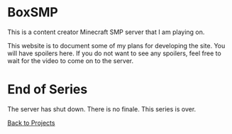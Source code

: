 # BoxSMP
This is a content creator Minecraft SMP server that I am playing on.

This website is to document some of my plans for developing the site. You will have spoilers here. If you do not want to see any spoilers, feel free to wait for the video to come on to the server.

# End of Series
The server has shut down. There is no finale. This series is over.

[Back to Projects](%WEBPATH%/projects/)
